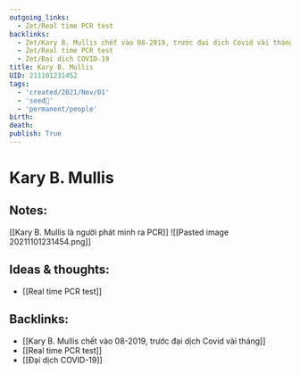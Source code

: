 ```yaml
---
outgoing_links:
  - Zet/Real time PCR test
backlinks:
  - Zet/Kary B. Mullis chết vào 08-2019, trước đại dịch Covid vài tháng
  - Zet/Real time PCR test
  - Zet/Đại dịch COVID-19
title: Kary B. Mullis
UID: 211101231452
tags:
  - 'created/2021/Nov/01'
  - 'seed🥜'
  - 'permanent/people'
birth: 
death: 
publish: True
---
```

# Kary B. Mullis

## Notes:
[[Kary B. Mullis là người phát minh ra PCR]]
![[Pasted image 20211101231454.png]]

## Ideas & thoughts:
- [[Real time PCR test]]
## Backlinks:
- [[Kary B. Mullis chết vào 08-2019, trước đại dịch Covid vài tháng]]
- [[Real time PCR test]]
- [[Đại dịch COVID-19]]
